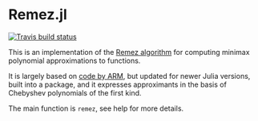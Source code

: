 # Remez.jl

[![Travis build status](https://travis-ci.org/simonbyrne/Remez.jl.svg?branch=master)](https://travis-ci.org/simonbyrne/Remez.jl)

This is an implementation of the [Remez algorithm](https://en.wikipedia.org/wiki/Remez_algorithm) for computing minimax polynomial approximations to functions.

It is largely based on [code by ARM](https://github.com/ARM-software/optimized-routines/blob/da55ef9510a53822b5706c61ad97795828999c80/auxiliary/remez.jl), but updated for newer Julia versions, built into a package, and it expresses approximants in the basis of Chebyshev polynomials of the first kind.

The main function is `remez`, see help for more details.

